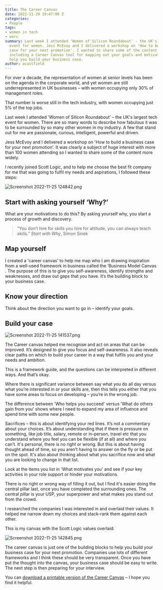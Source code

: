 ```yaml
---
title: The Career Canvas
date: 2022-11-29 19:47:00 Z
categories:
- People
tags:
- women in tech
- wors
summary: Last week I attended 'Women of Silicon Roundabout' - the UK's largest tech
  event for women. Jess McEvoy and I delivered a workshop on 'How to build a business
  case for your next promotion'. I wanted to share some of the content more widely,
  including a Career Canvas tool for mapping out your goals and motivations, and to
  help you build your business case.
author: acaulfield
---
```


For over a decade, the representation of women at senior levels has been on the agenda in the corporate world, and yet women are still underrepresented in UK businesses – with women occupying only 30% of management roles.

That number is worse still in the tech industry, with women occupying just 5% of the top jobs.

Last week I attended 'Women of Silicon Roundabout' – the UK's largest tech event for women. There are so many words to describe how fabulous it was to be surrounded by so many other women in my industry. A few that stand out for me are passionate, curious, intelligent, powerful and driven.

Jess McEvoy and I delivered a workshop on 'How to build a business case for your next promotion'. It was clearly a subject of huge interest with more than 100 women attending so I wanted to share some of the content more widely.

I recently joined Scott Logic, and to help me choose the best fit company for me that was going to fulfil my needs and aspirations, I followed these steps:

![Screenshot 2022-11-25 124842.png](/uploads/Screenshot%202022-11-25%20124842.png)

## Start with asking yourself ‘Why?’

What are your motivations to do this? By asking yourself why, you start a process of growth and discovery.

> “You don’t hire for skills you hire for attitude, you can always teach skills.”
> *Start with Why*, Simon Sinek

## Map yourself

I created a 'career canvas' to help me map who I am drawing inspiration from a well-used framework in business called the ‘Business Model Canvas . The purpose of this is to give you self-awareness, identify strengths and weaknesses, and draw out gaps that you have. It’s the building block to your business case.

## Know your direction

Think about the direction you want to go in – identify your goals.

## Build your case

![Screenshot 2022-11-25 141537.png](/uploads/Screenshot%202022-11-25%20141537.png)

The Career canvas helped me recognise and act on areas that can be improved. It’s designed to give you focus and self-awareness. It also reveals clear paths on which to build your career in a way that fulfils you and your needs and ambition.

This is a framework guide, and the questions can be interpreted in different ways. And that’s okay.

Where there is significant variance between say what you do all day versus what you’re interested in or your skills are, then this tells you either that you have some areas to focus on developing – you’re in the wrong job.

The difference between 'Who helps you succeed' versus 'What do others gain from you' shows where I need to expand my area of influence and spend time with some new people.

Sacrifices – this is about identifying your red lines. It’s not a commentary about your choices. It’s about understanding that if there is pressure on something, like job title, salary, remote or in-person, travel etc  that you understand where you feel you can be flexible (if at all) and where you can’t. It's personal, there is no right or wrong. But this is about having thought ahead of time, so you aren’t having to answer on the fly or be put on the spot. It's also about thinking about what you sacrifice now and what you are looking to change in that list.

Look at the items you list in 'What motivates you' and see if your key activities in your role support or hinder your motivations.

There is no right or wrong way of filling it out, but I find it's easier doing the central pillar last, once you have completed the surrounding ones. The central pillar is your USP, your superpower and what makes you stand out from the crowd.

I researched the companies I was interested in and overlaid their values. It helped me narrow down my choices and stack-rank them against each other.

This is my canvas with the Scott Logic values overlaid:

![Screenshot 2022-11-25 142845.png](/uploads/Screenshot%202022-11-25%20142845.png)

The career canvas is just one of the building blocks to help you build your business case for your next promotion. Companies use lots of different frameworks and I think these should be very transparent. Once you have put the thought into the canvas, your business case should be easy to write. The next step is then preparing for your interview.

You can [download a printable version of the Career Canvas](https://blog.scottlogic.com/acaulfield/Career-Canvas.pdf) – I hope you find it helpful.
